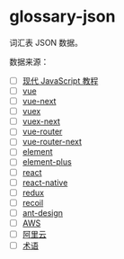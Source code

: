 # glossary-json

词汇表 JSON 数据。

数据来源：

- [ ] [现代 JavaScript 教程](https://zh.javascript.info/)
- [ ] [vue](https://cn.vuejs.org/)
- [ ] [vue-next](https://v3.cn.vuejs.org/)
- [ ] [vuex](https://vuex.vuejs.org/zh/)
- [ ] [vuex-next](https://next.vuex.vuejs.org/zh/)
- [ ] [vue-router](https://router.vuejs.org/zh/)
- [ ] [vue-router-next](https://next.router.vuejs.org/zh/)
- [ ] [element](https://element.eleme.cn/#/zh-CN)
- [ ] [element-plus](https://element-plus.gitee.io/zh-CN/)
- [ ] [react](https://zh-hans.reactjs.org/)
- [ ] [react-native](https://reactnative.cn/)
- [ ] [redux](https://cn.redux.js.org/)
- [ ] [recoil](https://recoiljs.org/zh-hans/)
- [ ] [ant-design](https://ant.design/)
- [ ] [AWS](https://aws.amazon.com/)
- [ ] [阿里云](https://cn.aliyun.com/)
- [ ] [术语](https://www.termonline.cn/index)
